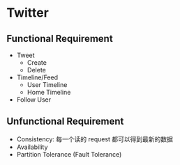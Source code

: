 # Twitter

## Functional Requirement
- Tweet
  - Create
  - Delete
- Timeline/Feed
  - User Timeline
  - Home Timeline
- Follow User

## Unfunctional Requirement
- Consistency: 每一个读的 request 都可以得到最新的数据
- Availability
- Partition Tolerance (Fault Tolerance)


